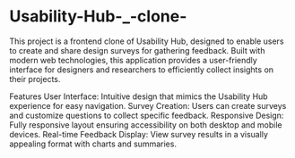 # Usability-Hub-_-clone-
This project is a frontend clone of Usability Hub, designed to enable users to create and share design surveys for gathering feedback. Built with modern web technologies, this application provides a user-friendly interface for designers and researchers to efficiently collect insights on their projects.

Features
User Interface: Intuitive design that mimics the Usability Hub experience for easy navigation.
Survey Creation: Users can create surveys and customize questions to collect specific feedback.
Responsive Design: Fully responsive layout ensuring accessibility on both desktop and mobile devices.
Real-time Feedback Display: View survey results in a visually appealing format with charts and summaries.
